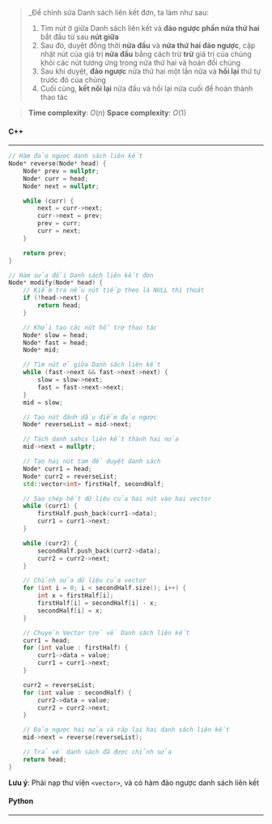 > _Để chỉnh sửa Danh sách liên kết đơn, ta làm như sau:
> 	1. Tìm nút ở giữa Danh sách liên kết và **đảo ngược phần nửa thứ hai** bắt đầu từ sau **nút giữa**
> 	2. Sau đó, duyệt đồng thời **nửa đầu** và **nửa thứ hai đảo ngược**, cập nhật nút của giá trị **nửa đầu** bằng cách trừ **trừ** giá trị của chúng khỏi các nút tương ứng trong nửa thứ hai và hoán đổi chúng
> 	3. Sau khi duyệt, **đảo ngược** nửa thứ hai một lần nửa và **hồi lại** thứ tự trước đó của chúng
> 	4. Cuối cùng, **kết nối lại** nửa đầu và hồi lại nửa cuối để hoàn thành thao tác

> **Time complexity**: $O(n)$
> **Space complexity**: $O(1)$

#### C++
---
``` cpp
// Hàm đảo ngược danh sách liên kết
Node* reverse(Node* head) {
    Node* prev = nullptr;
    Node* curr = head;
    Node* next = nullptr;

    while (curr) {
        next = curr->next;
        curr->next = prev;
        prev = curr;
        curr = next;
    }

    return prev;
}

// Hàm sửa đổi Danh sách liên kết đơn
Node* modify(Node* head) {
    // Kiểm tra nếu nút tiếp theo là NULL thì thoát
    if (!head->next) {
        return head;
    }

    // Khởi tạo các nút hỗ trợ thao tác
    Node* slow = head;
    Node* fast = head;
    Node* mid;

    // Tìm nút ở giữa Danh sách liên kết
    while (fast->next && fast->next->next) {
        slow = slow->next;
        fast = fast->next->next;
    }
    mid = slow;

    // Tạo nút đánh dấu điểm đảo ngược
    Node* reverseList = mid->next;

    // Tách danh sahcs liên kết thành hai nửa
    mid->next = nullptr;

    // Tạo hai nút tạm để duyệt danh sách
    Node* curr1 = head;
    Node* curr2 = reverseList;
    std::vector<int> firstHalf, secondHalf;

    // Sao chép hết dữ liệu của hai nút vào hai vector
    while (curr1) {
        firstHalf.push_back(curr1->data);
        curr1 = curr1->next;
    }

    while (curr2) {
        secondHalf.push_back(curr2->data);
        curr2 = curr2->next;
    }

    // Chỉnh sửa dữ liệu của vector
    for (int i = 0; i < secondHalf.size(); i++) {
        int x = firstHalf[i];
        firstHalf[i] = secondHalf[i] - x;
        secondHalf[i] = x;
    }

    // Chuyẻn Vector trở về Danh sách liên kết
    curr1 = head;
    for (int value : firstHalf) {
        curr1->data = value;
        curr1 = curr1->next;
    }

    curr2 = reverseList;
    for (int value : secondHalf) {
        curr2->data = value;
        curr2 = curr2->next;
    }

    // Đảo ngược hai nửa và ráp lại hai danh sách liên kết
    mid->next = reverse(reverseList);

    // Trả về danh sách đã được chỉnh sửa
    return head;
}
```
**Lưu ý**: Phải nạp thư viện `<vector>`, và có hàm đảo ngược danh sách liên kết

#### Python
---
``` python

```